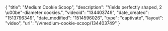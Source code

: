 {
    "title": "Medium Cookie Scoop",
    "description": "Yields perfectly shaped, 2 \u00be\"-diameter cookies.",
    "videoid": "134403749",
    "date_created": "1513796349",
    "date_modified": "1514596026",
    "type": "captivate",
    "layout": "video",
    "url": "\/v\/medium-cookie-scoop\/134403749"
}